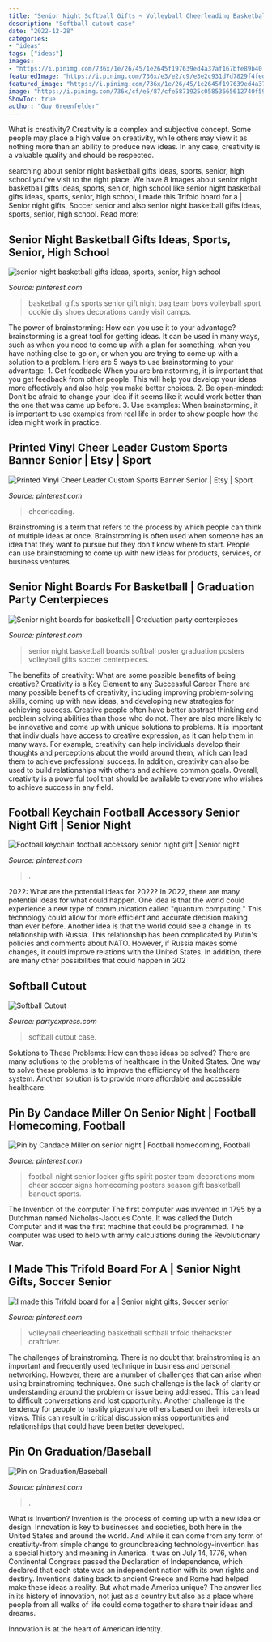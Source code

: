 ```yaml
---
title: "Senior Night Softball Gifts ~ Volleyball Cheerleading Basketball Softball Trifold Thehackster Craftriver"
description: "Softball cutout case"
date: "2022-12-28"
categories:
- "ideas"
tags: ["ideas"]
images:
- "https://i.pinimg.com/736x/1e/26/45/1e2645f197639ed4a37af167bfe89b40.jpg"
featuredImage: "https://i.pinimg.com/736x/e3/e2/c9/e3e2c931d7d7829f4fedcdedc0624270.jpg"
featured_image: "https://i.pinimg.com/736x/1e/26/45/1e2645f197639ed4a37af167bfe89b40.jpg"
image: "https://i.pinimg.com/736x/cf/e5/87/cfe5871925c05853665612740f5944d2.jpg"
ShowToc: true
author: "Guy Greenfelder"
---
```



What is creativity?
Creativity is a complex and subjective concept. Some people may place a high value on creativity, while others may view it as nothing more than an ability to produce new ideas. In any case, creativity is a valuable quality and should be respected.

	

		
searching about senior night basketball gifts ideas, sports, senior, high school you've visit to the right place. We have 8 Images about senior night basketball gifts ideas, sports, senior, high school like senior night basketball gifts ideas, sports, senior, high school, I made this Trifold board for a | Senior night gifts, Soccer senior and also senior night basketball gifts ideas, sports, senior, high school. Read more:
		
    
## Senior Night Basketball Gifts Ideas, Sports, Senior, High School

<img loading=lazy src="https://i.pinimg.com/736x/1e/26/45/1e2645f197639ed4a37af167bfe89b40.jpg" onerror="this.onerror=null;this.src='https://tse2.mm.bing.net/th?id=OIP.OI5iB83zd2qoJ6aQns0ddQHaFj&amp;pid=15.1';" alt="senior night basketball gifts ideas, sports, senior, high school">

_Source: pinterest.com_

>basketball gifts sports senior gift night bag team boys volleyball sport cookie diy shoes decorations candy visit camps. 

	

The power of brainstorming: How can you use it to your advantage?
brainstorming is a great tool for getting ideas. It can be used in many ways, such as when you need to come up with a plan for something, when you have nothing else to go on, or when you are trying to come up with a solution to a problem. Here are 5 ways to use brainstorming to your advantage: 1. Get feedback: When you are brainstorming, it is important that you get feedback from other people. This will help you develop your ideas more effectively and also help you make better choices. 2. Be open-minded: Don’t be afraid to change your idea if it seems like it would work better than the one that was came up before. 3. Use examples: When brainstorming, it is important to use examples from real life in order to show people how the idea might work in practice. 
    
## Printed Vinyl Cheer Leader Custom Sports Banner Senior | Etsy | Sport

<img loading=lazy src="https://i.pinimg.com/736x/04/81/8f/04818f9a0eb158ed585b3318b09b0316.jpg" onerror="this.onerror=null;this.src='https://tse4.mm.bing.net/th?id=OIP.tZkrA-iLEv1UIOWRHYNB0wHaLR&amp;pid=15.1';" alt="Printed Vinyl Cheer Leader Custom Sports Banner Senior | Etsy | Sport">

_Source: pinterest.com_

>cheerleading. 

	

Brainstroming is a term that refers to the process by which people can think of multiple ideas at once. Brainstroming is often used when someone has an idea that they want to pursue but they don't know where to start. People can use brainstroming to come up with new ideas for products, services, or business ventures.

    
## Senior Night Boards For Basketball | Graduation Party Centerpieces

<img loading=lazy src="https://i.pinimg.com/originals/2a/05/b6/2a05b6865e3934a78eed70db2ee2f04b.jpg" onerror="this.onerror=null;this.src='https://tse2.mm.bing.net/th?id=OIP.Tz8c9aiW61zCV0X14_w-7wHaKo&amp;pid=15.1';" alt="Senior night boards for basketball | Graduation party centerpieces">

_Source: pinterest.com_

>senior night basketball boards softball poster graduation posters volleyball gifts soccer centerpieces. 

	

The benefits of creativity: What are some possible benefits of being creative?
Creativity is a Key Element to any Successful Career
There are many possible benefits of creativity, including improving problem-solving skills, coming up with new ideas, and developing new strategies for achieving success. Creative people often have better abstract thinking and problem solving abilities than those who do not. They are also more likely to be innovative and come up with unique solutions to problems. It is important that individuals have access to creative expression, as it can help them in many ways. For example, creativity can help individuals develop their thoughts and perceptions about the world around them, which can lead them to achieve professional success. In addition, creativity can also be used to build relationships with others and achieve common goals. Overall, creativity is a powerful tool that should be available to everyone who wishes to achieve success in any field.

    
## Football Keychain Football Accessory Senior Night Gift | Senior Night

<img loading=lazy src="https://i.pinimg.com/736x/45/04/8f/45048f424bfdb2e0890fe93a3a89d039.jpg" onerror="this.onerror=null;this.src='https://tse4.mm.bing.net/th?id=OIP.tg3wY95lSMKHr6Q7Sin3UAHaJ4&amp;pid=15.1';" alt="Football keychain football accessory senior night gift | Senior night">

_Source: pinterest.com_

>. 

	

2022: What are the potential ideas for 2022?
In 2022, there are many potential ideas for what could happen. One idea is that the world could experience a new type of communication called "quantum computing." This technology could allow for more efficient and accurate decision making than ever before. Another idea is that the world could see a change in its relationship with Russia. This relationship has been complicated by Putin's policies and comments about NATO. However, if Russia makes some changes, it could improve relations with the United States. In addition, there are many other possibilities that could happen in 202
    
## Softball Cutout

<img loading=lazy src="http://www.partyexpress.com/shared/images/product/54765.jpg" onerror="this.onerror=null;this.src='https://tse1.mm.bing.net/th?id=OIP.szxODbiEgN1a4fTUgTZvZQAAAA&amp;pid=15.1';" alt="Softball Cutout">

_Source: partyexpress.com_

>softball cutout case. 

	

Solutions to These Problems: How can these ideas be solved?
There are many solutions to the problems of healthcare in the United States. One way to solve these problems is to improve the efficiency of the healthcare system. Another solution is to provide more affordable and accessible healthcare.

    
## Pin By Candace Miller On Senior Night | Football Homecoming, Football

<img loading=lazy src="https://i.pinimg.com/736x/bc/cf/19/bccf19dcc26432684eb1f138105f6332--football-stuff-football-gift.jpg?b=t" onerror="this.onerror=null;this.src='https://tse3.mm.bing.net/th?id=OIP.bE9XDez7wmPL6VTgCa_6rwHaJ3&amp;pid=15.1';" alt="Pin by Candace Miller on senior night | Football homecoming, Football">

_Source: pinterest.com_

>football night senior locker gifts spirit poster team decorations mom cheer soccer signs homecoming posters season gift basketball banquet sports. 

	

The Invention of the computer
The first computer was invented in 1795 by a Dutchman named Nicholas-Jacques Conte. It was called the Dutch Computer and it was the first machine that could be programmed. The computer was used to help with army calculations during the Revolutionary War.

    
## I Made This Trifold Board For A | Senior Night Gifts, Soccer Senior

<img loading=lazy src="https://i.pinimg.com/736x/e3/e2/c9/e3e2c931d7d7829f4fedcdedc0624270.jpg" onerror="this.onerror=null;this.src='https://tse4.mm.bing.net/th?id=OIP.AqTRaGXmdV5djG8VU5J0KgAAAA&amp;pid=15.1';" alt="I made this Trifold board for a | Senior night gifts, Soccer senior">

_Source: pinterest.com_

>volleyball cheerleading basketball softball trifold thehackster craftriver. 

	

The challenges of brainstroming.
There is no doubt that brainstroming is an important and frequently used technique in business and personal networking. However, there are a number of challenges that can arise when using brainstroming techniques. One such challenge is the lack of clarity or understanding around the problem or issue being addressed. This can lead to difficult conversations and lost opportunity. Another challenge is the tendency for people to hastily pigeonhole others based on their interests or views. This can result in critical discussion miss opportunities and relationships that could have been better developed.

    
## Pin On Graduation/Baseball

<img loading=lazy src="https://i.pinimg.com/736x/cf/e5/87/cfe5871925c05853665612740f5944d2.jpg" onerror="this.onerror=null;this.src='https://tse2.mm.bing.net/th?id=OIP.CQu0P0uJikqlb0FGmWeRKAHaJ4&amp;pid=15.1';" alt="Pin on Graduation/Baseball">

_Source: pinterest.com_

>. 

	

What is Invention?
Invention is the process of coming up with a new idea or design. Innovation is key to businesses and societies, both here in the United States and around the world. And while it can come from any form of creativity-from simple change to groundbreaking technology-invention has a special history and meaning in America.
It was on July 14, 1776, when Continental Congress passed the Declaration of Independence, which declared that each state was an independent nation with its own rights and destiny. Inventions dating back to ancient Greece and Rome had helped make these ideas a reality. But what made America unique? The answer lies in its history of innovation, not just as a country but also as a place where people from all walks of life could come together to share their ideas and dreams.

Innovation is at the heart of American identity.

